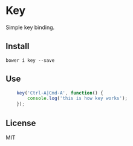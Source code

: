 Key
=======

Simple key binding.

## Install

`bower i key --save`

## Use

```js
    key('Ctrl-A|Cmd-A', function() {
        console.log('this is how key works');
    });
```

## License

MIT
